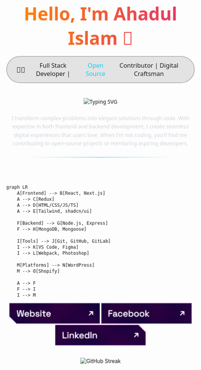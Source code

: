<div align="center" style="padding: 2rem 0; font-family: 'Segoe UI', sans-serif;">
  <!-- Animated Gradient Name -->
  <h1 style="font-size: 3rem; margin: 0; background: linear-gradient(90deg, #ff8a00, #e52e71, #b36bff); -webkit-background-clip: text; -webkit-text-fill-color: transparent; animation: gradientShift 5s ease infinite; background-size: 200% 200%;">
    Hello, I'm Ahadul Islam 👋
  </h1>
  <!-- Professional Tagline with Icon -->
  <div style="border: 2px solid rgba(68, 68, 68, 0.3); border-radius: 50px; padding: 12px 25px; display: inline-block; margin: 1rem 0; background: rgba(0,0,0,0.1); backdrop-filter: blur(5px);">
    <h3 style="margin: 0; font-weight: 400; display: flex; align-items: center; gap: 8px;">
      <span style="font-size: 1.2em;">👨‍💻</span> 
      Full Stack Developer | 
      <span style="color: #00D1FF;">Open Source</span> Contributor | 
      Digital Craftsman
    </h3>
  </div>

  <!-- Personalized Typing Animation -->
  <div style="margin: 1.5rem 0;">
    <img src="https://readme-typing-svg.demolab.com?font=Fira+Code&size=24&duration=3000&pause=1500&color=00D1FF&center=true&vCenter=true&width=600&lines=Welcome+to+my+digital+workshop!;8+years+of+coding+experience;Specialized+in+MERN+stack;Passionate+about+clean+code;Let's+build+something+amazing+together" alt="Typing SVG" />
  </div>

  <!-- Quick Intro Blurb -->
  <p style="max-width: 700px; margin: 1rem auto; line-height: 1.6; color: #d1d5db;">
    I transform complex problems into elegant solutions through code. With expertise in both frontend and backend development, I create seamless digital experiences that users love. When I'm not coding, you'll find me contributing to open-source projects or mentoring aspiring developers.
  </p>

  <!-- Animated Border Separator -->
  <div style="height: 2px; width: 80%; margin: 1.5rem auto; background: linear-gradient(90deg, transparent, rgba(0,209,255,0.5), transparent); animation: borderPulse 3s ease infinite;"></div>
</div>

```mermaid
graph LR
    A[Frontend] --> B[React, Next.js]
    A --> C[Redux]
    A --> D[HTML/CSS/JS/TS]
    A --> E[Tailwind, shadcn/ui]
    
    F[Backend] --> G[Node.js, Express]
    F --> H[MongoDB, Mongoose]
    
    I[Tools] --> J[Git, GitHub, GitLab]
    I --> K[VS Code, Figma]
    I --> L[Webpack, Photoshop]
    
    M[Platforms] --> N[WordPress]
    M --> O[Shopify]
    
    A --> F
    F --> I
    I --> M

```
<p align="center">
  <a href="https://ahadul-portfolio.vercel.app" target="_blank"><img height="55" src="./images/icons/website.png" alt="Website"/></a>
  <a href="https://www.facebook.com/devahadul" target="_blank"><img height="55" src="./images/icons/facebook.png" alt="Facebook"/></a>
  <a href="https://www.linkedin.com/in/ahadaulislam/" target="_blank"><img height="55" src="./images/icons/linkedin.png" alt="LinkedIn"/></a>
</p>
<div align="center" style="display: flex; flex-wrap: wrap; justify-content: center; gap: 20px; margin: 30px 0;"> <img src="https://github-readme-streak-stats.herokuapp.com/?user=itsahadul99&theme=radical&hide_border=true" alt="GitHub Streak" style="max-width: 48%;"/> </div>



